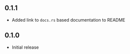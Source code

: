 0.1.1
-----
- Added link to `docs.rs` based documentation to README


0.1.0
-----
- Initial release
